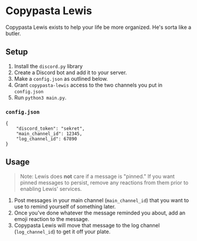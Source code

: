 # Copypasta Lewis

Copypasta Lewis exists to help your life be more organized. He's sorta like a butler.

## Setup

1. Install the `discord.py` library
1. Create a Discord bot and add it to your server.
1. Make a `config.json` as outlined below.
1. Grant `copypasta-lewis` access to the two channels you put in `config.json`
1. Run `python3 main.py`.

### `config.json`

```
{
	"discord_token": "sekret",
	"main_channel_id": 12345,
	"log_channel_id": 67890
}
```

## Usage

> Note: Lewis does **not** care if a message is "pinned." If you want pinned messages to persist, remove any reactions from them prior to enabling Lewis' services.

1. Post messages in your main channel (`main_channel_id`) that you want to use to remind yourself of something later.
1. Once you've done whatever the message reminded you about, add an emoji reaction to the message.
1. Copypasta Lewis will move that message to the log channel (`log_channel_id`) to get it off your plate.
